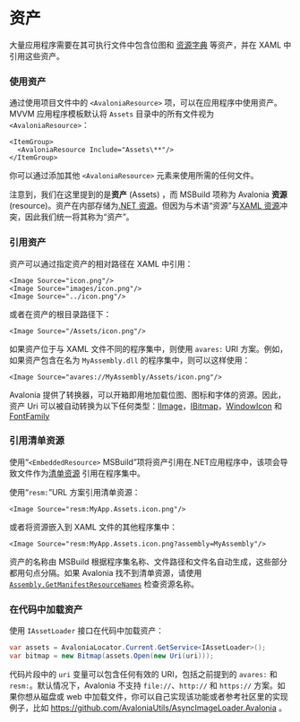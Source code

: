 # 资产

大量应用程序需要在其可执行文件中包含位图和 [资源字典](../styling/resources.md) 等资产，并在 XAML 中引用这些资产。

### 使用资产 <a id="including-assets"></a>

通过使用项目文件中的 `<AvaloniaResource>` 项，可以在应用程序中使用资产。MVVM 应用程序模板默认将 `Assets` 目录中的所有文件视为 `<AvaloniaResource>`：

```markup
<ItemGroup>
  <AvaloniaResource Include="Assets\**"/>
</ItemGroup>
```

你可以通过添加其他 `<AvaloniaResource>` 元素来使用所需的任何文件。

注意到，我们在这里提到的是**资产** (Assets) ，而 MSBuild 项称为 Avalonia **资源** (resource)。资产在内部存储为[.NET 资源](https://docs.microsoft.com/zh-cn/visualstudio/ide/managing-application-resources-dotnet)。但因为与术语“资源”与[XAML 资源](../styling/resources.md)冲突，因此我们统一将其称为“资产”。

### 引用资产 <a id="referencing-assets"></a>

资产可以通过指定资产的相对路径在 XAML 中引用：

```markup
<Image Source="icon.png"/>
<Image Source="images/icon.png"/>
<Image Source="../icon.png"/>
```

或者在资产的根目录路径下：

```markup
<Image Source="/Assets/icon.png"/>
```

如果资产位于与 XAML 文件不同的程序集中，则使用 `avares:` URI 方案。例如，如果资产包含在名为 `MyAssembly.dll` 的程序集中，则可以这样使用：

```markup
<Image Source="avares://MyAssembly/Assets/icon.png"/>
```

Avalonia 提供了转换器，可以开箱即用地加载位图、图标和字体的资源。因此，资产 Uri 可以被自动转换为以下任何类型：[IImage](http://reference.avaloniaui.net/api/Avalonia.Media/IImage)，[IBitmap](http://reference.avaloniaui.net/api/Avalonia.Media.Imaging/IBitmap)，[WindowIcon](http://reference.avaloniaui.net/api/Avalonia.Controls/WindowIcon) 和 [FontFamily](http://reference.avaloniaui.net/api/Avalonia.Media/FontFamily)

### 引用清单资源 <a id="referencing-manifest-resources"></a>

使用“`<EmbeddedResource>` MSBuild”项将资产引用在.NET应用程序中，该项会导致文件作为[清单资源](https://docs.microsoft.com/zh-cn/dotnet/api/system.reflection.assembly.getmanifestresourcenames) 引用在程序集中。

使用“`resm:`”URL 方案引用清单资源：

```markup
<Image Source="resm:MyApp.Assets.icon.png"/>
```

或者将资源嵌入到 XAML 文件的其他程序集中：

```markup
<Image Source="resm:MyApp.Assets.icon.png?assembly=MyAssembly"/>
```

资产的名称由 MSBuild 根据程序集名称、文件路径和文件名自动生成，这些部分都用句点分隔。如果 Avalonia 找不到清单资源，请使用 [`Assembly.GetManifestResourceNames`](https://docs.microsoft.com/zh-cn/dotnet/api/system.reflection.assembly.getmanifestresourcenames) 检查资源名称。

### 在代码中加载资产 <a id="loading-assets-from-code"></a>

使用 `IAssetLoader` 接口在代码中加载资产：

```csharp
var assets = AvaloniaLocator.Current.GetService<IAssetLoader>();
var bitmap = new Bitmap(assets.Open(new Uri(uri)));
```

代码片段中的 `uri` 变量可以包含任何有效的 URI，包括之前提到的 `avares:` 和 `resm:`。默认情况下，Avalonia 不支持 `file://`、`http://` 和 `https://` 方案。如果你想从磁盘或 web 中加载文件，你可以自己实现该功能或者参考社区里的实现例子，比如 https://github.com/AvaloniaUtils/AsyncImageLoader.Avalonia 。
